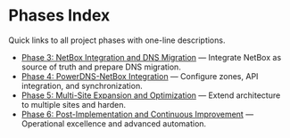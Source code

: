 # Phases Index

Quick links to all project phases with one-line descriptions.

- [Phase 3: NetBox Integration and DNS Migration](./phase-3-netbox.md) — Integrate NetBox as source of truth and prepare DNS migration.
- [Phase 4: PowerDNS-NetBox Integration](./phase-4-dns-integration.md) — Configure zones, API integration, and synchronization.
- [Phase 5: Multi-Site Expansion and Optimization](./phase-5-multisite.md) — Extend architecture to multiple sites and harden.
- [Phase 6: Post-Implementation and Continuous Improvement](./phase-6-post-implementation-continuous-improvement.md) — Operational excellence and advanced automation.
